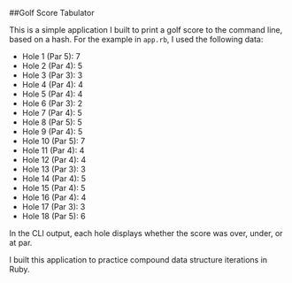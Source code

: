 ##Golf Score Tabulator

This is a simple application I built to print a golf score to the command line,
based on a hash. For the example in `app.rb`, I used the following data:

* Hole 1 (Par 5): 7
* Hole 2 (Par 4): 5
* Hole 3 (Par 3): 3
* Hole 4 (Par 4): 4
* Hole 5 (Par 4): 4
* Hole 6 (Par 3): 2
* Hole 7 (Par 4): 5
* Hole 8 (Par 5): 5
* Hole 9 (Par 4): 5
* Hole 10 (Par 5): 7
* Hole 11 (Par 4): 4
* Hole 12 (Par 4): 4
* Hole 13 (Par 3): 3
* Hole 14 (Par 4): 5
* Hole 15 (Par 4): 5
* Hole 16 (Par 4): 4
* Hole 17 (Par 3): 3
* Hole 18 (Par 5): 6

In the CLI output, each hole displays whether the score was over, under, or at par.

I built this application to practice compound data structure iterations in Ruby.
